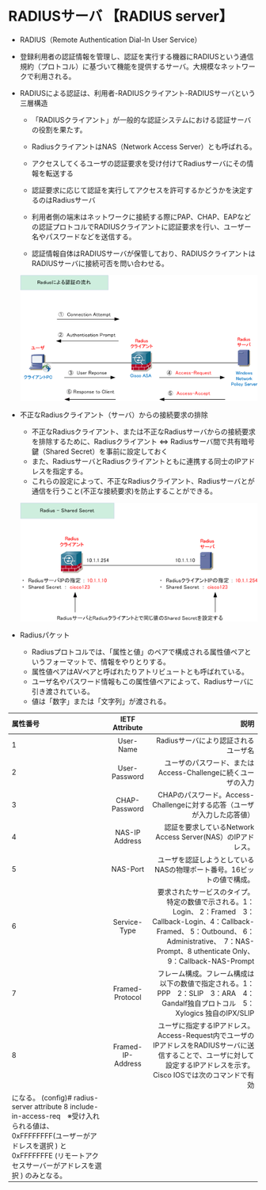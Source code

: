 # RADIUSサーバ 【RADIUS server】
- RADIUS（Remote Authentication Dial-In User Service）
- 登録利用者の認証情報を管理し、認証を実行する機器にRADIUSという通信規約（プロトコル）に基づいて機能を提供するサーバ。大規模なネットワークで利用される。


- RADIUSによる認証は、利用者-RADIUSクライアント-RADIUSサーバという三層構造
    - 「RADIUSクライアント」が一般的な認証システムにおける認証サーバの役割を果たす。
    - RadiusクライアントはNAS（Network Access Server）とも呼ばれる。
    - アクセスしてくるユーザの認証要求を受け付けてRadiusサーバにその情報を転送する

    - 認証要求に応じて認証を実行してアクセスを許可するかどうかを決定するのはRadiusサーバ

    - 利用者側の端末はネットワークに接続する際にPAP、CHAP、EAPなどの認証プロトコルでRADIUSクライアントに認証要求を行い、ユーザー名やパスワードなどを送信する。
    - 認証情報自体はRADIUSサーバが保管しており、RADIUSクライアントはRADIUSサーバに接続可否を問い合わせる。

    ![](../../PICTURE/Authentication/radius1.png)

- 不正なRadiusクライアント（サーバ）からの接続要求の排除
    - 不正なRadiusクライアント、または不正なRadiusサーバからの接続要求を排除するために、Radiusクライアント ⇔ Radiusサーバ間で共有暗号鍵（Shared Secret）を事前に設定しておく
    - また、RadiusサーバとRadiusクライアントともに連携する同士のIPアドレスを指定する。
    - これらの設定によって、不正なRadiusクライアント、Radiusサーバとが通信を行うこと(不正な接続要求)を防止することができる。

    ![](../../PICTURE/Authentication/radius2.png)

- Radiusパケット
    - Radiusプロトコルでは、「属性と値」のペアで構成される属性値ペアというフォーマットで、情報をやりとりする。
    - 属性値ペアはAVペアと呼ばれたりアトリビュートとも呼ばれている。
    - ユーザ名やパスワード情報もこの属性値ペアによって、Radiusサーバに引き渡されている。
    - 値は「数字」または「文字列」が渡される。

| 属性番号 | IETF Attribute | 説明 |
|:------|:--------:|-------:|
|1	|User-Name| Radiusサーバにより認証されるユーザ名|
|2	|User-Password | ユーザのパスワード、またはAccess-Challengeに続くユーザの入力|
|3	|CHAP-Password | CHAPのパスワード。Access-Challengeに対する応答（ユーザが入力した応答値）|
|4	|NAS-IP Address	| 認証を要求しているNetwork Access Server(NAS）のIPアドレス。|
|5	|NAS-Port | ユーザを認証しようとしているNASの物理ポート番号。16ビットの値で構成。|
|6	|Service-Type | 要求されたサービスのタイプ。 特定の数値で示される。1：Login、 2：Framed　3：Callback-Login、4：Callback-Framed、 5：Outbound、 6：Administrative、　7：NAS-Prompt、8 uthenticate Only、 9：Callback-NAS-Prompt|
|7	|Framed-Protocol | フレーム構成。フレーム構成は以下の数値で指定される。1：PPP　2：SLIP　3：ARA　4：Gandalf独自プロトコル　5：Xylogics 独自のIPX/SLIP|
|8	|Framed-IP-Address | ユーザに指定するIPアドレス。Access-Request内でユーザのIPアドレスをRADIUSサーバに送信することで、ユーザに対して設定するIPアドレスを示す。Cisco IOSでは次のコマンドで有効
になる。 (config)# radius-server attribute 8 include-in-access-req　※受け入れられる値は、0xFFFFFFFF(ユーザーがアドレスを選択 ) と0xFFFFFFFE (リモートアクセスサーバーがアドレスを選択 ) のみとなる。|